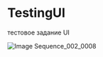 # TestingUI
 тестовое задание UI
 
![Image Sequence_002_0008](https://github.com/DenBread/TestingUI/assets/37297335/feff3639-0652-4f5f-b85c-fac59e49bfc9)
